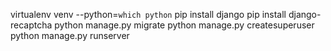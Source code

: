 virtualenv venv --python=`which python`
pip install django
pip install django-recaptcha
python manage.py migrate
python manage.py createsuperuser
python manage.py runserver

